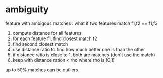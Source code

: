 # ambiguity

feature with ambigous matches : what if two features match f1,f2 == f1,f3

1. compute distance for all features
2. for each feature f1, find closest match f2
3. find second closest match
4. use distance ratio to find how much better one is than the other
5. if distance ratio is close to 1, both are matches (don't use the match)
6. keep with distance ration < rho where rho is (0,1]

up to 50% matches can be outliers
